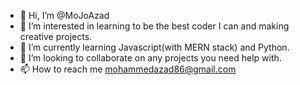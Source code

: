- 👋 Hi, I’m @MoJoAzad
- 👀 I’m interested in learning to be the best coder I can and making creative projects.
- 🌱 I’m currently learning Javascript(with MERN stack) and Python.
- 💞️ I’m looking to collaborate on any projects you need help with.
- 📫 How to reach me mohammedazad86@gmail.com

<!---
MoJoAzad/MoJoAzad is a ✨ special ✨ repository because its `README.md` (this file) appears on your GitHub profile.
You can click the Preview link to take a look at your changes.
--->
